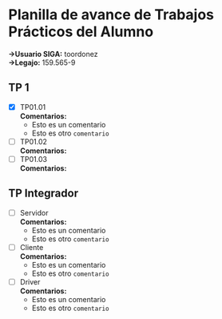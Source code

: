 # Planilla de avance de Trabajos Prácticos del Alumno

**->Usuario SIGA:** toordonez  
**->Legajo:** 159.565-9  

## TP 1
- [x] TP01.01  
 **Comentarios:**
	- Esto es un comentario
	- Esto es otro <code>comentario</code>
- [ ] TP01.02  
 **Comentarios:**
- [ ] TP01.03  
 **Comentarios:**
 
## TP Integrador
- [ ] Servidor  
 **Comentarios:**
	- Esto es un comentario
	- Esto es otro <code>comentario</code>
- [ ] Cliente  
 **Comentarios:**
	- Esto es un comentario
	- Esto es otro <code>comentario</code>
- [ ] Driver  
 **Comentarios:**
	- Esto es un comentario
	- Esto es otro <code>comentario</code>
